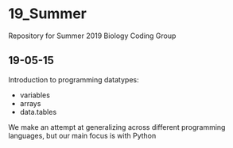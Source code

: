 # 19_Summer

Repository for Summer 2019 Biology Coding Group

## 19-05-15
Introduction to programming datatypes:

- variables
- arrays
- data.tables

We make an attempt at generalizing across different programming languages, but our main focus is with Python
